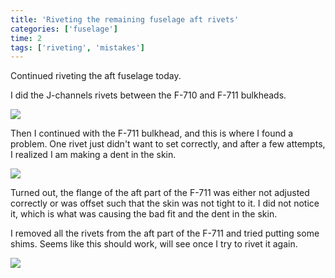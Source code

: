 ```yaml
---
title: 'Riveting the remaining fuselage aft rivets'
categories: ['fuselage']
time: 2
tags: ['riveting', 'mistakes']
---
```


Continued riveting the aft fuselage today.

<!-- more -->

I did the J-channels rivets between the F-710 and F-711 bulkheads.

![](0-fuselage-aft.jpeg)

Then I continued with the F-711 bulkhead, and this is where I found a problem. One rivet just didn't want to set correctly, and after a few attempts, I realized I am making a dent in the skin.

![](1-dent-in-the-skin.jpeg)

Turned out, the flange of the aft part of the F-711 was either not adjusted correctly or was offset such that the skin was not tight to it. I did not notice it, which is what was causing the bad fit and the dent in the skin.

I removed all the rivets from the aft part of the F-711 and tried putting some shims. Seems like this should work, will see once I try to rivet it again.

![](2-shimming-the-flange.jpeg)